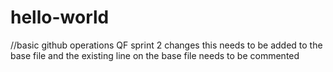 # hello-world
//basic github operations
QF sprint 2 changes this needs to be added to the base file and the existing line on the base file needs to be commented
